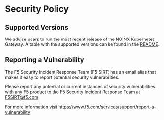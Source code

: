 # Security Policy

## Supported Versions

We advise users to run the most recent release of the NGINX Kubernetes Gateway. A table with the supported versions can be found in the [README](README.md#technical-specifications).

## Reporting a Vulnerability

The F5 Security Incident Response Team (F5 SIRT) has an email alias that makes it easy to report potential security vulnerabilities.

Please report any potential or current instances of security vulnerabilities with any F5 product to the F5 Security Incident Response Team at F5SIRT@f5.com

For more information visit https://www.f5.com/services/support/report-a-vulnerability
